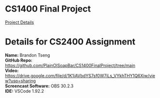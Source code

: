# CS1400 Final Project
[Project Details](https://github.com/PlainOlSoapBar/CS1400FinalProject/files/15227615/CS.1400.Final.Project.pdf)

# Details for CS2400 Assignment  
**Name:** Brandon Tseng  
**GitHub Repo:** https://github.com/PlainOlSoapBar/CS1400FinalProject/tree/main  
**Video:** https://drive.google.com/file/d/1K1iAVbdYS7sf0W7iLs_VYkhTHY1Q6Xiw/view?usp=sharing  
**Screencast Software:** OBS 30.2.3  
**IDE:** VSCode 1.92.2
